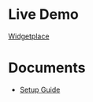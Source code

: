 # Live Demo

[Widgetplace](https://widgetplace-a736g.ondigitalocean.app/)

# Documents

- [Setup Guide](../main/docs/setup-obs.md)
